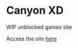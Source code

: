 # Canyon XD
WIP unblocked games site

Access the site [here](https://sites.google.com/view/canyon-xd/home)
